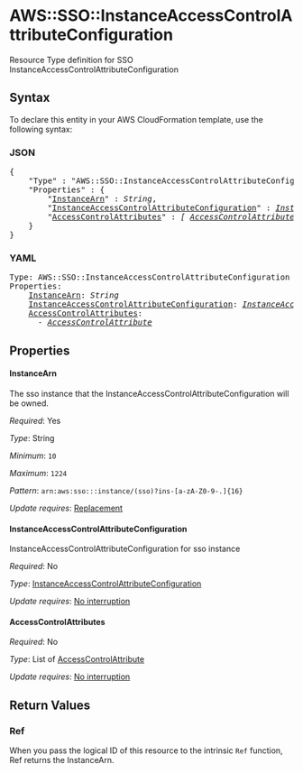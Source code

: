 # AWS::SSO::InstanceAccessControlAttributeConfiguration

Resource Type definition for SSO InstanceAccessControlAttributeConfiguration

## Syntax

To declare this entity in your AWS CloudFormation template, use the following syntax:

### JSON

<pre>
{
    "Type" : "AWS::SSO::InstanceAccessControlAttributeConfiguration",
    "Properties" : {
        "<a href="#instancearn" title="InstanceArn">InstanceArn</a>" : <i>String</i>,
        "<a href="#instanceaccesscontrolattributeconfiguration" title="InstanceAccessControlAttributeConfiguration">InstanceAccessControlAttributeConfiguration</a>" : <i><a href="instanceaccesscontrolattributeconfiguration.md">InstanceAccessControlAttributeConfiguration</a></i>,
        "<a href="#accesscontrolattributes" title="AccessControlAttributes">AccessControlAttributes</a>" : <i>[ <a href="accesscontrolattribute.md">AccessControlAttribute</a>, ... ]</i>
    }
}
</pre>

### YAML

<pre>
Type: AWS::SSO::InstanceAccessControlAttributeConfiguration
Properties:
    <a href="#instancearn" title="InstanceArn">InstanceArn</a>: <i>String</i>
    <a href="#instanceaccesscontrolattributeconfiguration" title="InstanceAccessControlAttributeConfiguration">InstanceAccessControlAttributeConfiguration</a>: <i><a href="instanceaccesscontrolattributeconfiguration.md">InstanceAccessControlAttributeConfiguration</a></i>
    <a href="#accesscontrolattributes" title="AccessControlAttributes">AccessControlAttributes</a>: <i>
      - <a href="accesscontrolattribute.md">AccessControlAttribute</a></i>
</pre>

## Properties

#### InstanceArn

The sso instance that the InstanceAccessControlAttributeConfiguration will be owned.

_Required_: Yes

_Type_: String

_Minimum_: <code>10</code>

_Maximum_: <code>1224</code>

_Pattern_: <code>arn:aws:sso:::instance/(sso)?ins-[a-zA-Z0-9-.]{16}</code>

_Update requires_: [Replacement](https://docs.aws.amazon.com/AWSCloudFormation/latest/UserGuide/using-cfn-updating-stacks-update-behaviors.html#update-replacement)

#### InstanceAccessControlAttributeConfiguration

InstanceAccessControlAttributeConfiguration for  sso instance

_Required_: No

_Type_: <a href="instanceaccesscontrolattributeconfiguration.md">InstanceAccessControlAttributeConfiguration</a>

_Update requires_: [No interruption](https://docs.aws.amazon.com/AWSCloudFormation/latest/UserGuide/using-cfn-updating-stacks-update-behaviors.html#update-no-interrupt)

#### AccessControlAttributes

_Required_: No

_Type_: List of <a href="accesscontrolattribute.md">AccessControlAttribute</a>

_Update requires_: [No interruption](https://docs.aws.amazon.com/AWSCloudFormation/latest/UserGuide/using-cfn-updating-stacks-update-behaviors.html#update-no-interrupt)

## Return Values

### Ref

When you pass the logical ID of this resource to the intrinsic `Ref` function, Ref returns the InstanceArn.
